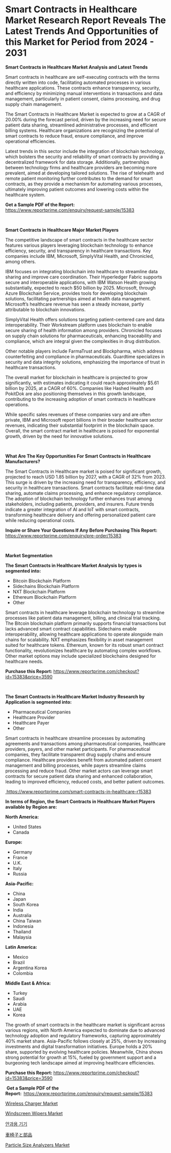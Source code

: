 <p><h1>Smart Contracts in Healthcare Market Research Report Reveals The Latest Trends And Opportunities of this Market for Period from 2024 - 2031</h1></p><p><strong>Smart Contracts in Healthcare Market Analysis and Latest Trends</strong></p>
<p><p>Smart contracts in healthcare are self-executing contracts with the terms directly written into code, facilitating automated processes in various healthcare applications. These contracts enhance transparency, security, and efficiency by minimizing manual interventions in transactions and data management, particularly in patient consent, claims processing, and drug supply chain management.</p><p>The Smart Contracts in Healthcare Market is expected to grow at a CAGR of 20.00% during the forecast period, driven by the increasing need for secure patient data sharing, streamlined administrative processes, and efficient billing systems. Healthcare organizations are recognizing the potential of smart contracts to reduce fraud, ensure compliance, and improve operational efficiencies. </p><p>Latest trends in this sector include the integration of blockchain technology, which bolsters the security and reliability of smart contracts by providing a decentralized framework for data storage. Additionally, partnerships between technology firms and healthcare providers are becoming more prevalent, aimed at developing tailored solutions. The rise of telehealth and remote patient monitoring further contributes to the demand for smart contracts, as they provide a mechanism for automating various processes, ultimately improving patient outcomes and lowering costs within the healthcare system.</p></p>
<p><strong>Get a Sample PDF of the Report:&nbsp;</strong> <a href="https://www.reportprime.com/enquiry/request-sample/15383">https://www.reportprime.com/enquiry/request-sample/15383</a></p>
<p>&nbsp;</p>
<p><strong>Smart Contracts in Healthcare Major Market Players</strong></p>
<p><p>The competitive landscape of smart contracts in the healthcare sector features various players leveraging blockchain technology to enhance efficiency, security, and transparency in healthcare transactions. Key companies include IBM, Microsoft, SimplyVital Health, and Chronicled, among others.</p><p>IBM focuses on integrating blockchain into healthcare to streamline data sharing and improve care coordination. Their Hyperledger Fabric supports secure and interoperable applications, with IBM Watson Health growing substantially, expected to reach $50 billion by 2025. Microsoft, through Azure Blockchain Service, provides tools for developing blockchain solutions, facilitating partnerships aimed at health data management. Microsoft’s healthcare revenue has seen a steady increase, partly attributable to blockchain innovations.</p><p>SimplyVital Health offers solutions targeting patient-centered care and data interoperability. Their Workstream platform uses blockchain to enable secure sharing of health information among providers. Chronicled focuses on supply chain solutions for pharmaceuticals, enhancing traceability and compliance, which are integral given the complexities in drug distribution.</p><p>Other notable players include FarmaTrust and Blockpharma, which address counterfeiting and compliance in pharmaceuticals. Guardtime specializes in security and data integrity solutions, emphasizing the importance of trust in healthcare transactions.</p><p>The overall market for blockchain in healthcare is projected to grow significantly, with estimates indicating it could reach approximately $5.61 billion by 2025, at a CAGR of 60%. Companies like Hashed Health and PokitDok are also positioning themselves in this growth landscape, contributing to the increasing adoption of smart contracts in healthcare operations.</p><p>While specific sales revenues of these companies vary and are often private, IBM and Microsoft report billions in their broader healthcare sector revenues, indicating their substantial footprint in the blockchain space. Overall, the smart contract market in healthcare is poised for exponential growth, driven by the need for innovative solutions.</p></p>
<p>&nbsp;</p>
<p><strong>What Are The Key Opportunities For Smart Contracts in Healthcare Manufacturers?</strong></p>
<p><p>The Smart Contracts in Healthcare market is poised for significant growth, projected to reach USD 1.85 billion by 2027, with a CAGR of 32% from 2023. This surge is driven by the increasing need for transparency, efficiency, and security in healthcare transactions. Smart contracts facilitate real-time data sharing, automate claims processing, and enhance regulatory compliance. The adoption of blockchain technology further enhances trust among stakeholders, including patients, providers, and insurers. Future trends indicate a greater integration of AI and IoT with smart contracts, transforming healthcare delivery and offering personalized patient care while reducing operational costs.</p></p>
<p><strong>Inquire or Share Your Questions If Any Before Purchasing This Report:</strong> <a href="https://www.reportprime.com/enquiry/pre-order/15383">https://www.reportprime.com/enquiry/pre-order/15383</a></p>
<p>&nbsp;</p>
<p><strong>Market Segmentation</strong></p>
<p><strong>The Smart Contracts in Healthcare Market Analysis by types is segmented into:</strong></p>
<p><ul><li>Bitcoin Blockchain Platform</li><li>Sidechains Blockchain Platform</li><li>NXT Blockchain Platform</li><li>Ethereum Blockchain Platform</li><li>Other</li></ul></p>
<p><p>Smart contracts in healthcare leverage blockchain technology to streamline processes like patient data management, billing, and clinical trial tracking. The Bitcoin blockchain platform primarily supports financial transactions but lacks advanced smart contract capabilities. Sidechains enable interoperability, allowing healthcare applications to operate alongside main chains for scalability. NXT emphasizes flexibility in asset management suited for healthcare tokens. Ethereum, known for its robust smart contract functionality, revolutionizes healthcare by automating complex workflows. Other market options may include specialized blockchains designed for healthcare needs.</p></p>
<p><strong>Purchase this Report:&nbsp;</strong><a href="https://www.reportprime.com/checkout?id=15383&price=3590">https://www.reportprime.com/checkout?id=15383&price=3590</a></p>
<p>&nbsp;</p>
<p><strong>The Smart Contracts in Healthcare Market Industry Research by Application is segmented into:</strong></p>
<p><ul><li>Pharmaceutical Companies</li><li>Healthcare Provider</li><li>Healthcare Payer</li><li>Other</li></ul></p>
<p><p>Smart contracts in healthcare streamline processes by automating agreements and transactions among pharmaceutical companies, healthcare providers, payers, and other market participants. For pharmaceutical companies, they facilitate transparent drug supply chains and ensure compliance. Healthcare providers benefit from automated patient consent management and billing processes, while payers streamline claims processing and reduce fraud. Other market actors can leverage smart contracts for secure patient data sharing and enhanced collaboration, leading to improved efficiency, reduced costs, and better patient outcomes.</p></p>
<p><a href="https://www.reportprime.com/smart-contracts-in-healthcare-r15383">&nbsp;https://www.reportprime.com/smart-contracts-in-healthcare-r15383</a></p>
<p><strong>In terms of Region, the Smart Contracts in Healthcare Market Players available by Region are:</strong></p>
<p>
    <p> <strong> North America: </strong>
        <ul>
            <li>United States</li>
            <li>Canada</li>
        </ul>
        </p> 
    <p> <strong> Europe: </strong>
        <ul>
            <li>Germany</li>
            <li>France</li>
            <li>U.K.</li>
            <li>Italy</li>
            <li>Russia</li>
        </ul>
        </p> 
    <p> <strong> Asia-Pacific: </strong>
        <ul>
            <li>China</li>
            <li>Japan</li>
            <li>South Korea</li>
            <li>India</li>
            <li>Australia</li>
            <li>China Taiwan</li>
            <li>Indonesia</li>
            <li>Thailand</li>
            <li>Malaysia</li>
        </ul>
        </p> 
    <p> <strong> Latin America: </strong>
        <ul>
            <li>Mexico</li>
            <li>Brazil</li>
            <li>Argentina Korea</li>
            <li>Colombia</li>
        </ul>
        </p> 
    <p> <strong> Middle East & Africa: </strong>
        <ul>
            <li>Turkey</li>
            <li>Saudi</li>
            <li>Arabia</li>
            <li>UAE</li>
            <li>Korea</li>
        </ul>
    </p>
    </p>
<p><p>The growth of smart contracts in the healthcare market is significant across various regions, with North America expected to dominate due to advanced technology adoption and regulatory frameworks, capturing approximately 40% market share. Asia-Pacific follows closely at 25%, driven by increasing investments and digital transformation initiatives. Europe holds a 20% share, supported by evolving healthcare policies. Meanwhile, China shows strong potential for growth at 15%, fueled by government support and a burgeoning tech landscape aimed at improving healthcare efficiencies.</p></p>
<p><strong>Purchase this Report: </strong><a href="https://www.reportprime.com/checkout?id=15383&price=3590">https://www.reportprime.com/checkout?id=15383&price=3590</a></p>
<p>&nbsp;<strong>Get a Sample PDF of the Report:&nbsp;&nbsp;</strong><a href="https://www.reportprime.com/enquiry/request-sample/15383">https://www.reportprime.com/enquiry/request-sample/15383</a></p>
<p><strong></strong></p>
<p><p><a href="https://medium.com/@brandonkeller626/the-wireless-charger-market-report-analyzes-important-operational-and-performance-data-so-one-may-16f7287cde26">Wireless Charger Market</a></p><p><a href="https://issuu.com/reportprime-2/docs/windscreen-wipers-market-size-2030._ad1ede149ca018">Windscreen Wipers Market</a></p><p><a href="https://medium.com/@biancamacdonald87/ophthalmology-instrumentation-market-%EC%9D%98-%EA%B8%80%EB%A1%9C%EB%B2%8C-%EC%8B%9C%EC%9E%A5-%EA%B0%9C%EC%9A%94%EB%8A%94-%EC%A0%84-%EC%84%B8%EA%B3%84-%EB%B0%8F-%EC%A3%BC%EC%9A%94-%EC%8B%9C%EC%9E%A5%EC%9D%98-%EC%82%B0%EC%97%85%EC%97%90-%EC%98%81%ED%96%A5%EC%9D%84-%EB%AF%B8%EC%B9%98%EB%8A%94-%EC%A3%BC%EC%9A%94-%ED%8A%B8%EB%A0%8C%EB%93%9C%EC%97%90-%EB%8C%80%ED%95%9C-%EB%8F%85%ED%8A%B9%ED%95%9C-%EA%B4%80%EC%A0%90%EC%9D%84-9d05de0f930e">안과용 기기</a></p><p><a href="https://medium.com/@kw8enloe/%E4%B8%96%E7%95%8C%E7%9A%84%E3%81%AA%E8%BB%8A%E6%A4%85%E5%AD%90%E3%81%8A%E3%82%88%E3%81%B3%E9%83%A8%E5%93%81%E5%B8%82%E5%A0%B4%E3%81%AE%E8%A6%8F%E6%A8%A1%E3%81%A8%E3%82%B7%E3%82%A7%E3%82%A2%E5%88%86%E6%9E%90-%E8%A3%BD%E5%93%81%E3%82%BF%E3%82%A4%E3%83%97%E5%88%A5-%E7%94%A8%E9%80%94%E5%88%A5-%E5%9C%B0%E5%9F%9F%E5%88%A5-%E4%BA%88%E6%B8%AC-2024%E5%B9%B4-2031%E5%B9%B4-ed4518d98aee">車椅子と部品</a></p><p><a href="https://www.linkedin.com/pulse/what-factors-influence-particle-size-analyzers-market-coming-maxvc?trackingId=G4huIH2RQk2k2SMa7kigFA%3D%3D">Particle Size Analyzers Market</a></p></p>